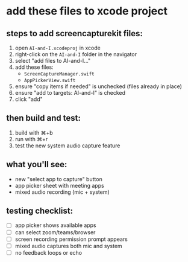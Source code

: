 # add these files to xcode project

## steps to add screencapturekit files:

1. open `AI-and-I.xcodeproj` in xcode
2. right-click on the `AI-and-I` folder in the navigator
3. select "add files to AI-and-I..."
4. add these files:
   - `ScreenCaptureManager.swift`
   - `AppPickerView.swift`
5. ensure "copy items if needed" is unchecked (files already in place)
6. ensure "add to targets: AI-and-I" is checked
7. click "add"

## then build and test:
1. build with ⌘+b
2. run with ⌘+r
3. test the new system audio capture feature

## what you'll see:
- new "select app to capture" button
- app picker sheet with meeting apps
- mixed audio recording (mic + system)

## testing checklist:
- [ ] app picker shows available apps
- [ ] can select zoom/teams/browser
- [ ] screen recording permission prompt appears
- [ ] mixed audio captures both mic and system
- [ ] no feedback loops or echo